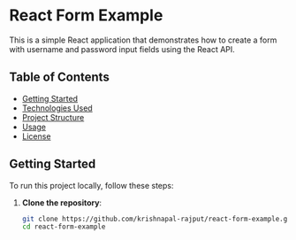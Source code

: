 # React Form Example

This is a simple React application that demonstrates how to create a form with username and password input fields using the React API.

## Table of Contents

- [Getting Started](#getting-started)
- [Technologies Used](#technologies-used)
- [Project Structure](#project-structure)
- [Usage](#usage)
- [License](#license)

## Getting Started

To run this project locally, follow these steps:

1. **Clone the repository**:
   ```bash
   git clone https://github.com/krishnapal-rajput/react-form-example.git
   cd react-form-example
